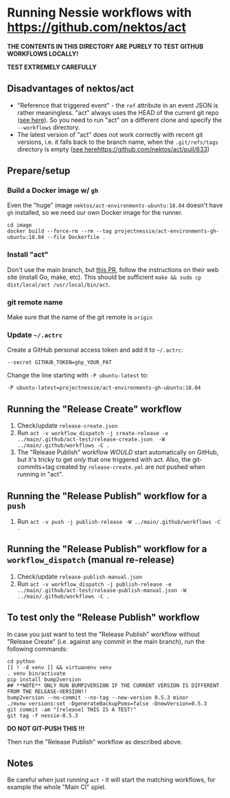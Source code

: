 # Running Nessie workflows with https://github.com/nektos/act

**THE CONTENTS IN THIS DIRECTORY ARE PURELY TO TEST GITHUB WORKFLOWS LOCALLY!**

**TEST EXTREMELY CAREFULLY**

## Disadvantages of nektos/act

* "Reference that triggered event" - the `ref` attribute in an event JSON is rather meaningless.
  "act" always uses the HEAD of the current git repo ([see here](https://github.com/nektos/act/blob/master/pkg/runner/run_context.go#L502-L514)).
  So you need to run "act" on a different clone and specify the `--workflows` directory.
* The latest version of "act" does not work correctly with recent git versions, i.e. it falls back
  to the branch name, when the `.git/refs/tags` directory is empty ([see here]()https://github.com/nektos/act/pull/633)

## Prepare/setup

### Build a Docker image w/ `gh`

Even the "huge" image `nektos/act-environments-ubuntu:18.04` doesn't have `gh` installed, so we need
our own Docker image for the runner.

```
cd image
docker build --force-rm --rm --tag projectnessie/act-environments-gh-ubuntu:18.04 --file Dockerfile .
```

### Install "act"

Don't use the main branch, but [this PR](https://github.com/nektos/act/pull/633), follow the
instructions on their web site (install Go, make, etc).
This should be sufficient `make && sudo cp dist/local/act /usr/local/bin/act`.

### git remote name

Make sure that the name of the git remote is `origin`

### Update `~/.actrc`

Create a GitHub personal access token and add it to `~/.actrc`:
```
--secret GITHUB_TOKEN=ghp_YOUR_PAT
```
Change the line starting with `-P ubuntu-latest` to:
```
-P ubuntu-latest=projectnessie/act-environments-gh-ubuntu:18.04
```

## Running the "Release Create" workflow

1. Check/update `release-create.json`
2. Run `act -v workflow_dispatch -j create-release -e ../main/.github/act-test/release-create.json  -W ../main/.github/workflows -C .`
3. The "Release Publish" workflow *WOULD* start automatically on GitHub, but it's tricky to get *only*
   that one triggered with act. Also, the git-commits+tag created by `release-create.yml` are *not*
   pushed when running in "act".

## Running the "Release Publish" workflow for a `push`

1. Run `act -v push -j publish-release -W ../main/.github/workflows -C .`

## Running the "Release Publish" workflow for a `workflow_dispatch` (manual re-release)

1. Check/update `release-publish-manual.json`
2. Run `act -v workflow_dispatch -j publish-release -e ../main/.github/act-test/release-publish-manual.json -W ../main/.github/workflows -C .`

## To test only the "Release Publish" workflow 

In case you just want to test the "Release Publish" workflow without "Release Create" (i.e. against
any commit in the main branch), run the following commands:

```shell
cd python
[[ ! -d venv ]] && virtuanenv venv
. venv bin/activate
pip install bump2version
## **NOTE** ONLY RUN BUMP2VERSION IF THE CURRENT VERSION IS DIFFERENT FROM THE RELEASE-VERSION!!
bump2version --no-commit --no-tag --new-version 0.5.3 minor
./mvnw versions:set -DgenerateBackupPoms=false -DnewVersion=0.5.3
git commit -am "[release] THIS IS A TEST!"
git tag -f nessie-0.5.3
```

**DO NOT GIT-PUSH THIS !!!** 

Then run the "Release Publish" workflow as described above.

## Notes

Be careful when just running `act` - it will start the matching workflows, for example the whole
"Main CI" spiel.
